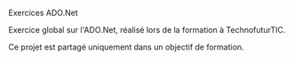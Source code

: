 Exercices ADO.Net

Exercice global sur l'ADO.Net, réalisé lors de la formation à TechnofuturTIC.

Ce projet est partagé uniquement dans un objectif de formation.
